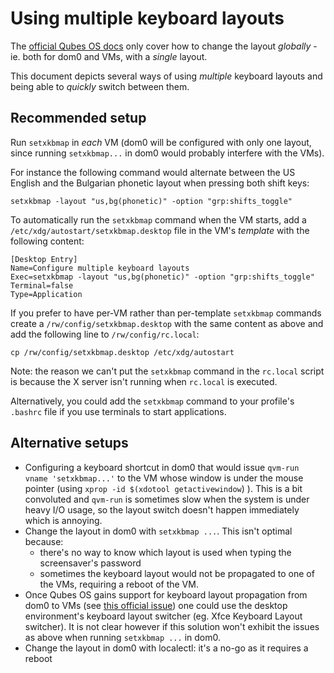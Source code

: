 Using multiple keyboard layouts
===============================

The [official Qubes OS docs](https://www.qubes-os.org/faq/#my-keyboard-layout-settings-are-not-behaving-correctly-what-should-i-do) only cover how to change the layout *globally* - ie. both for dom0 and VMs, with a *single* layout.


This document depicts several ways of using *multiple* keyboard layouts and being able to *quickly* switch between them.

Recommended setup
-----------------

Run `setxkbmap` in *each* VM (dom0 will be configured with only one layout, since running `setxkbmap...` in dom0 would probably interfere with the VMs).

For instance the following command would alternate between the US English and the Bulgarian phonetic layout when pressing both shift keys:

~~~
setxkbmap -layout "us,bg(phonetic)" -option "grp:shifts_toggle"
~~~

To automatically run the `setxkbmap` command when the VM starts, add a `/etc/xdg/autostart/setxkbmap.desktop` file in the VM's *template* with the following content:

~~~
[Desktop Entry]
Name=Configure multiple keyboard layouts
Exec=setxkbmap -layout "us,bg(phonetic)" -option "grp:shifts_toggle"
Terminal=false
Type=Application
~~~

If you prefer to have per-VM rather than per-template `setxkbmap` commands create a `/rw/config/setxkbmap.desktop` with the same content as above and add the following line to `/rw/config/rc.local`:

~~~
cp /rw/config/setxkbmap.desktop /etc/xdg/autostart
~~~

Note: the reason we can't put the `setxkbmap` command in the `rc.local` script is because the X server isn't running when `rc.local` is executed.

Alternatively, you could add the `setxkbmap` command to your profile's `.bashrc` file if you use terminals to start applications.


Alternative setups
------------------

- Configuring a keyboard shortcut in dom0 that would issue `qvm-run vname 'setxkbmap...'` to the VM whose window is under the mouse pointer (using `xprop -id $(xdotool getactivewindow`) ). This is a bit convoluted and `qvm-run` is sometimes slow when the system is under heavy I/O usage, so the layout switch doesn't happen immediately which is annoying.
- Change the layout in dom0 with `setxkbmap ...`. This isn't optimal because:
    - there's no way to know which layout is used when typing the screensaver's password
    - sometimes the keyboard layout would not be propagated to one of the VMs, requiring a reboot of the VM. 
- Once Qubes OS gains support for keyboard layout propagation from dom0 to VMs (see [this official issue](https://github.com/QubesOS/qubes-issues/issues/1396)) one could use the desktop environment's keyboard layout switcher (eg. Xfce Keyboard Layout switcher). It is not clear however if this solution won't exhibit the issues as above when running `setxkbmap ...` in dom0.
- Change the layout in dom0 with localectl: it's a no-go as it requires a reboot

